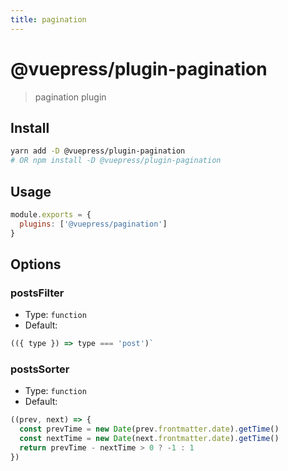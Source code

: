 ```yaml
---
title: pagination
---
```


# @vuepress/plugin-pagination

> pagination plugin

## Install

```bash
yarn add -D @vuepress/plugin-pagination
# OR npm install -D @vuepress/plugin-pagination
```

## Usage

```javascript
module.exports = {
  plugins: ['@vuepress/pagination'] 
}
```

## Options

### postsFilter

- Type: `function`
- Default:

```js
(({ type }) => type === 'post')`
```

### postsSorter

- Type: `function`
- Default:

```js
((prev, next) => {
  const prevTime = new Date(prev.frontmatter.date).getTime()
  const nextTime = new Date(next.frontmatter.date).getTime()
  return prevTime - nextTime > 0 ? -1 : 1
})
```
